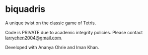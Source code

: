 # biquadris
A unique twist on the classic game of Tetris.

Code is PRIVATE due to academic integrity policies. Please contact larrychen2004@gmail.com.

Developed with Ananya Ohrie and Iman Khan.
